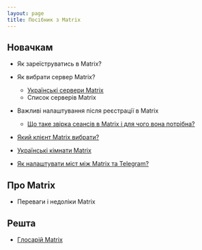```yaml
---
layout: page
title: Посібник з Matrix
---
```


## Новачкам

- Як зареїструватись в Matrix?
- Як вибрати сервер Matrix?
   - [Українські сервери Matrix](/pages/Українські-сервери-Matrix)
   - Список серверів Matrix
- Важливі налаштування після реєстрації в Matrix
   - [Що таке звірка сеансів в Matrix і для чого вона потрібна?](/pages/Що-таке-звірка-сеансів-Matrix-і-для-чого-вона-потрібна/)
- [Який клієнт Matrix вибрати?](/pages/Який-клієнт-Matrix-краще)

- [Українські кімнати Matrix](/pages/Українські-кімнати-Matrix)
- [Як налаштувати міст між Matrix та Telegram?](/pages/Як-налаштувати-міст-між-Matrix-та-Telegram)

## Про Matrix

- Переваги і недоліки Matrix

## Решта

- [Глосарій Matrix](/pages/Глосарій)
